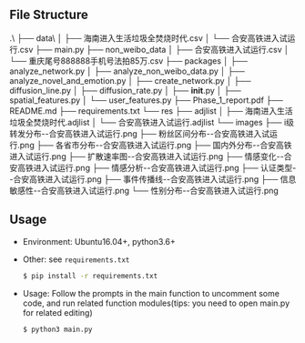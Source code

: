## File Structure

.\\
├── data\\
│   ├── 海南进入生活垃圾全焚烧时代.csv
│   └── 合安高铁进入试运行.csv
├── main.py
├── non_weibo_data
│   ├── 合安高铁进入试运行.csv
│   └── 重庆尾号888888手机号法拍85万.csv
├── packages
│   ├── analyze_network.py
│   ├── analyze_non_weibo_data.py
│   ├── analyze_novel_and_emotion.py
│   ├── create_network.py
│   ├── diffusion_line.py
│   ├── diffusion_rate.py
│   ├── __init__.py
│   ├── spatial_features.py
│   └── user_features.py
├── Phase_1_report.pdf
├── README.md
├── requirements.txt
└── res
    ├── adjlist
    │   ├── 海南进入生活垃圾全焚烧时代.adjlist
    │   └── 合安高铁进入试运行.adjlist
    └── images
        ├── i级转发分布--合安高铁进入试运行.png
        ├── 粉丝区间分布--合安高铁进入试运行.png
        ├── 各省市分布--合安高铁进入试运行.png
        ├── 国内外分布--合安高铁进入试运行.png
        ├── 扩散速率图--合安高铁进入试运行.png
        ├── 情感变化--合安高铁进入试运行.png
        ├── 情感分析--合安高铁进入试运行.png
        ├── 认证类型--合安高铁进入试运行.png
        ├── 事件传播线--合安高铁进入试运行.png
        ├── 信息敏感性--合安高铁进入试运行.png
        └── 性别分布--合安高铁进入试运行.png

## Usage

* Environment: Ubuntu16.04+, python3.6+

* Other: see `requirements.txt`

  ```bash
  $ pip install -r requirements.txt
  ```

* Usage: Follow the prompts in the main function to uncomment some code, and run related function modules(tips: you need to open main.py for related editing)

  ```bash
  $ python3 main.py
  ```

  

